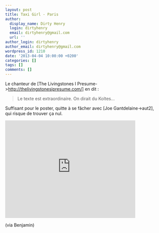 ```yaml
---
layout: post
title: Taxi Girl - Paris
author:
  display_name: Dirty Henry
  login: dirtyhenry
  email: dirtyhenry@gmail.com
  url: ''
author_login: dirtyhenry
author_email: dirtyhenry@gmail.com
wordpress_id: 1210
date: '2013-04-04 10:00:00 +0200'
categories: []
tags: []
comments: []
---
```

Le chanteur de [The Livingstones I Presume->http://thelivingstonesipresume.com/] en dit : 

<blockquote>Le texte est extraordinaire. On dirait du Koltes...</blockquote>

Suffisant pour le poster, quitte à se fâcher avec [Joe Gantdelaine->aut2], qui risque de trouver ça nul.

<iframe width="420" height="315" src="http://www.youtube.com/embed/b_KBnY-2F4Y" frameborder="0" allowfullscreen></iframe>

(via Benjamin)
